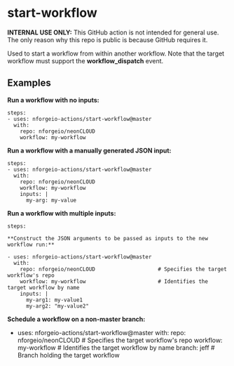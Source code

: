 # start-workflow

**INTERNAL USE ONLY:** This GitHub action is not intended for general use.  The only reason why this repo is public is because GitHub requires it.

Used to start a workflow from within another workflow.  Note that the target workflow must support the **workflow_dispatch** event.

## Examples

**Run a workflow with no inputs:**
```
steps:
- uses: nforgeio-actions/start-workflow@master
  with: 
    repo: nforgeio/neonCLOUD
    workflow: my-workflow
```

**Run a workflow with a manually generated JSON input:**
```
steps:
- uses: nforgeio-actions/start-workflow@master
  with: 
    repo: nforgeio/neonCLOUD
    workflow: my-workflow
    inputs: |
      my-arg: my-value
```

**Run a workflow with multiple inputs:**
```
steps:

**Construct the JSON arguments to be passed as inputs to the new workflow run:**

- uses: nforgeio-actions/start-workflow@master
  with: 
    repo: nforgeio/neonCLOUD                    # Specifies the target workflow's repo
    workflow: my-workflow                       # Identifies the target workflow by name
    inputs: |
      my-arg1: my-value1
      my-arg2: "my-value2"
```

**Schedule a workflow on a non-master branch:**

- uses: nforgeio-actions/start-workflow@master
  with: 
    repo: nforgeio/neonCLOUD                    # Specifies the target workflow's repo
    workflow: my-workflow                       # Identifies the target workflow by name
    branch: jeff                                # Branch holding the target workflow
```
